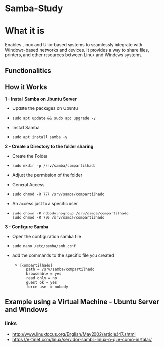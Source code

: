 # Samba-Study

# What it is

Enables Linux and Unix-based systems to seamlessly integrate with Windows-based networks and devices.
It provides a way to share files, printers, and other resources between Linux and Windows systems.

## Functionalities

## How it Works

**1 - Install Samba on **Ubuntu Server****
  - Update the packages on Ubuntu
  -     sudo apt update && sudo apt upgrade -y
  - Install Samba
  -     sudo apt install samba -y

**2 - Create a Directory to the folder sharing**

  - Create the Folder
  -     sudo mkdir -p /srv/samba/compartilhado
  - Adjust the permission of the folder

  - General Access
  -     sudo chmod -R 777 /srv/samba/compartilhado
  - An access just to a specific user
  -     sudo chown -R nobody:nogroup /srv/samba/compartilhado
        sudo chmod -R 770 /srv/samba/compartilhado
**3 - Configure Samba**

   - Open the configuration samba file
   -     sudo nano /etc/samba/smb.conf
   - add the commands to the specific file you created
     -     [compartilhado]
              path = /srv/samba/compartilhado
              browseable = yes
              read only = no
              guest ok = yes
              force user = nobody





  

## Example using a Virtual Machine - Ubuntu Server and Windows



### links

- http://www.linuxfocus.org/English/May2002/article247.shtml
- https://e-tinet.com/linux/servidor-samba-linux-o-que-como-instalar/
